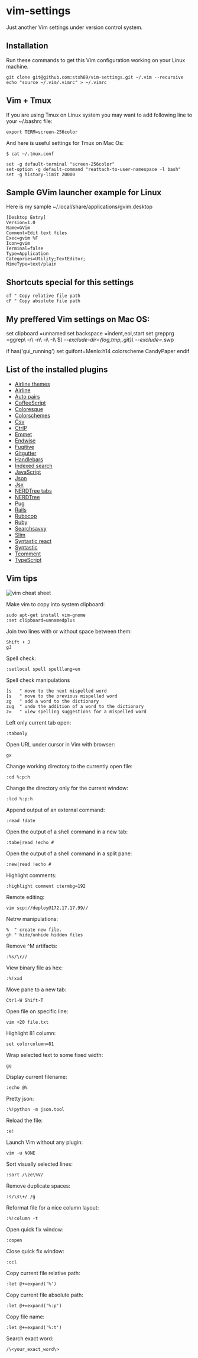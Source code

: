 # vim-settings

Just another Vim settings under version control system.

## Installation

Run these commands to get this Vim configuration working on your Linux machine.

    git clone git@github.com:stsh89/vim-settings.git ~/.vim --recursive
    echo "source ~/.vim/.vimrc" > ~/.vimrc

## Vim + Tmux

If you are using Tmux on Linux system you may want to add following line to your ~/.bashrc file:

    export TERM=screen-256color

And here is useful settings for Tmux on Mac Os:

    $ cat ~/.tmux.conf

    set -g default-terminal "screen-256color"
    set-option -g default-command "reattach-to-user-namespace -l bash"
    set -g history-limit 20000

## Sample GVim launcher example for Linux

Here is my sample ~/.local/share/applications/gvim.desktop

    [Desktop Entry]
    Version=1.0
    Name=GVim
    Comment=Edit text files
    Exec=gvim %F
    Icon=gvim
    Terminal=false
    Type=Application
    Categories=Utility;TextEditor;
    MimeType=text/plain

## Shortcuts special for this settings

    cf " Copy relative file path
    cF " Copy absolute file path

## My preffered Vim settings on Mac OS:

  set clipboard =unnamed
  set backspace =indent,eol,start
  set grepprg =ggrep\ -r\ -n\ -i\ -I\ $*\ --exclude-dir={log,tmp,.git}\ --exclude=*.swp

  if has('gui_running')
    set guifont=Menlo:h14
    colorscheme CandyPaper
  endif

## List of the installed plugins

  * [Airline themes](https://github.com/vim-airline/vim-airline-themes)
  * [Airline](https://github.com/vim-airline/vim-airline)
  * [Auto pairs](https://github.com/jiangmiao/auto-pairs)
  * [CoffeeScript](https://github.com/kchmck/vim-coffee-script)
  * [Coloresque](https://github.com/gko/vim-coloresque)
  * [Colorschemes](https://github.com/flazz/vim-colorschemes)
  * [Csv](https://github.com/chrisbra/csv.vim)
  * [CtrlP](https://github.com/ctrlpvim/ctrlp.vim)
  * [Emmet](https://github.com/mattn/emmet-vim)
  * [Endwise](https://github.com/tpope/vim-endwise)
  * [Fugitive](https://github.com/tpope/vim-fugitive)
  * [Gitgutter](https://github.com/airblade/vim-gitgutter)
  * [Handlebars](https://github.com/nono/vim-handlebars)
  * [Indexed search](https://github.com/henrik/vim-indexed-search)
  * [JavaScript](https://github.com/pangloss/vim-javascript)
  * [Json](https://github.com/elzr/vim-json)
  * [Jsx](https://github.com/mxw/vim-jsx)
  * [NERDTree tabs](https://github.com/jistr/vim-nerdtree-tabs)
  * [NERDTree](https://github.com/scrooloose/nerdtree)
  * [Pug](https://github.com/digitaltoad/vim-pug)
  * [Rails](https://github.com/tpope/vim-rails)
  * [Rubocop](https://github.com/ngmy/vim-rubocop)
  * [Ruby](https://github.com/vim-ruby/vim-ruby)
  * [Searchsavvy](https://github.com/idbrii/vim-searchsavvy)
  * [Slim](https://github.com/slim-template/vim-slim)
  * [Syntastic react](https://github.com/jaxbot/syntastic-react)
  * [Syntastic](https://github.com/vim-syntastic/syntastic)
  * [Tcomment](https://github.com/tomtom/tcomment_vim)
  * [TypeScript](https://github.com/leafgarland/typescript-vim)

## Vim tips

![vim cheat sheet](vi-vim-cheat-sheet.gif)

Make vim to copy into system clipboard:

    sudo apt-get install vim-gnome
    :set clipboard=unnamedplus

Join two lines with or without space between them:

    Shift + J
    gJ

Spell check:

    :setlocal spell spelllang=en

Spell check manipulations

    ]s   " move to the next mispelled word
    [s   " move to the previous mispelled word
    zg   " add a word to the dictionary
    zug  " undo the addition of a word to the dictionary
    z=   " view spelling suggestions for a mispelled word

Left only current tab open:

    :tabonly

Open URL under cursor in Vim with browser:

    gx

Change working directory to the currently open file:

    :cd %:p:h

Change the directory only for the current window:

    :lcd %:p:h

Append output of an external command:

    :read !date

Open the output of a shell command in a new tab:

    :tabe|read !echo #

Open the output of a shell command in a split pane:

    :new|read !echo #

Highlight comments:

    :highlight comment ctermbg=192

Remote editing:

    vim scp://deploy@172.17.17.99//

Netrw manipulations:

    %  " create new file.
    gh " hide/unhide hidden files

Remove ^M artifacts:

    :%s/\r//

View binary file as hex:

    :%!xxd

Move pane to a new tab:

    Ctrl-W Shift-T

Open file on specific line:

    vim +20 file.txt

Highlight 81 column:

    set colorcolumn=81

Wrap selected text to some fixed width:

    gq

Display current filename:

    :echo @%

Pretty json:

    :%!python -m json.tool

Reload the file:

    :e!

Launch Vim without any plugin:

    vim -u NONE

Sort visually selected lines:

    :sort /\ze\%V/

Remove duplicate spaces:

    :s/\s\+/ /g

Reformat file for a nice column layout:

    :%!column -t

Open quick fix window:

    :copen

Close quick fix window:

    :ccl

Copy current file relative path:

    :let @+=expand('%')

Copy current file absolute path:

    :let @+=expand('%:p')

Copy file name:

    :let @+=expand('%:t')

Search exact word:

    /\<your_exact_word\>
